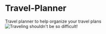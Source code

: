 # Travel-Planner
Travel planner to help organize your travel plans
![Traveling shouldn't be so difficult!](https://images.app.goo.gl/CfRCPe8ydkU193Gr5)
